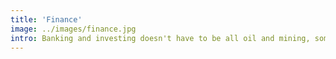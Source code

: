 ```yaml
---
title: 'Finance'
image: ../images/finance.jpg
intro: Banking and investing doesn't have to be all oil and mining, some have principles, and are helping solve the worlds problems.
---
```


<!--
> Four shareholders in China’s giant supplier of electric-vehicle batteries have built a combined fortune of $17 billion. An Australian businessman has created a $7 billion net worth from recycling. A ten-figure stake in a hydrogen fuel cell trucking company has minted an American billionaire.
> https://www.bloomberg.com/features/2020-green-billionaires/

> BlackRock is an investment giant, with \$7.4 trillion of assets under management, so Fink’s call to arms last week marks a significant move. Cutting off funds for coal producers and driving up their cost of capital is key to suffocating a sector that is the single largest cause of increased global temperatures.

> BlackRock’s strategic shift is also driven by self-interest. That’s encouraging, as such initiatives tend to outlast moral outrage. Heat from activists, like the BlackRock’s Big Problem campaign, helped, but Fink argues he is making sustainability the new standard because it makes financial sense. The surge of inflows into the firm’s environmentally friendly funds last week will encourage that view.
> https://www.bloomberg.com/opinion/articles/2020-01-20/blackrock-climate-policy-can-do-more-to-reduce-coal-use-in-asia?srnd=green

> Axa SA last year vowed to reduce its exposure to the thermal coal industry to zero by 2040.
> https://www.axa.com/en/spotlight/story/emergency-exit-committing-to-coal-phase-out

> The World’s Most-Profitable Hedge Fund Is Now a Climate Radical
> Chris Hohn runs \$30 billion, and he’s ready to force companies to change.
> https://www.bloomberg.com/news/articles/2020-01-22/the-world-s-most-profitable-hedge-fund-is-now-a-climate-radical -->
